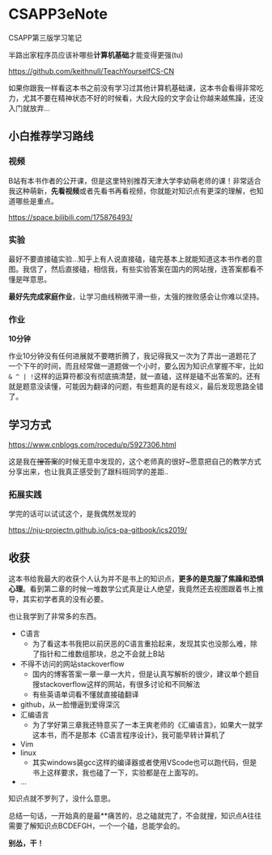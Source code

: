 # CSAPP3eNote
CSAPP第三版学习笔记



半路出家程序员应该补哪些**计算机基础**才能变得更强(tu)

https://github.com/keithnull/TeachYourselfCS-CN



如果你跟我一样看这本书之前没有学习过其他计算机基础课，这本书会看得非常吃力，尤其不要在精神状态不好的时候看，大段大段的文字会让你越来越焦躁，还没入门就放弃...



## 小白推荐学习路线

### 视频

B站有本书作者的公开课，但是这里特别推荐天津大学李幼萌老师的课！非常适合我这种萌新，**先看视频**或者先看书再看视频，你就能对知识点有更深的理解，也知道哪些是重点。

https://space.bilibili.com/175876493/



### 实验

最好不要直接磕实验...知乎上有人说直接磕，磕完基本上就能知道这本书作者的意图。我信了，然后直接磕，相信我，有些实验答案在国内的网站搜，连答案都看不懂是咩意思。

**最好先完成家庭作业**，让学习曲线稍微平滑一些，太强的挫败感会让你难以坚持。



### 作业

**10分钟**

作业10分钟没有任何进展就不要瞎折腾了，我记得我又一次为了弄出一道题花了一个下午的时间，而且经常做一道题做一个小时，要么因为知识点掌握不牢，比如`& ^ | !`这样的运算符都没有彻底搞清楚，就一直磕，这样是磕不出答案的。还有就是题意没读懂，可能因为翻译的问题，有些题真的是有歧义，最后发现思路全错了。





## 学习方式

https://www.cnblogs.com/rocedu/p/5927306.html

这是我在~~搜答案~~的时候无意中发现的，这个老师真的很好~愿意把自己的教学方式分享出来，也让我真正感受到了跟科班同学的差距..



### 拓展实践

学完的话可以试试这个，是我偶然发现的

https://nju-projectn.github.io/ics-pa-gitbook/ics2019/





## 收获

这本书给我最大的收获个人认为并不是书上的知识点，**更多的是克服了焦躁和恐惧心理**。看到第二章的时候一堆数学公式真是让人绝望，我竟然还去视图跟着书上推导，其实初学者真的没有必要。

也让我学到了非常多的东西。

- C语言
  - 为了看这本书我把以前厌恶的C语言重拾起来，发现其实也没那么难，除了指针和二维数组那块，总之不会就上B站
- 不得不访问的网站stackoverflow
  - 国内的博客答案一章一章一大片，但是认真写解析的很少，建议单个题目搜stackoverflow这样的网站，有很多讨论和不同解法
  - 有些英语单词看不懂就直接磕翻译
- github，从一脸懵逼到爱得深沉
- 汇编语言
  - 为了学好第三章我还特意买了一本王爽老师的《汇编语言》，如果大一就学这本书，而不是那本《C语言程序设计》，我可能早转计算机了
- Vim
- linux
  - 其实windows装gcc这样的编译器或者使用VScode也可以跑代码，但是书上这样要求，我也磕了一下，实验都是在上面写的。
- ...



知识点就不罗列了，没什么意思。

总结一句话，一开始真的是最**痛苦的，总之磕就完了，不会就搜，知识点A往往需要了解知识点BCDEFGH，一个一个磕，总能学会的。

**别怂，干！**

